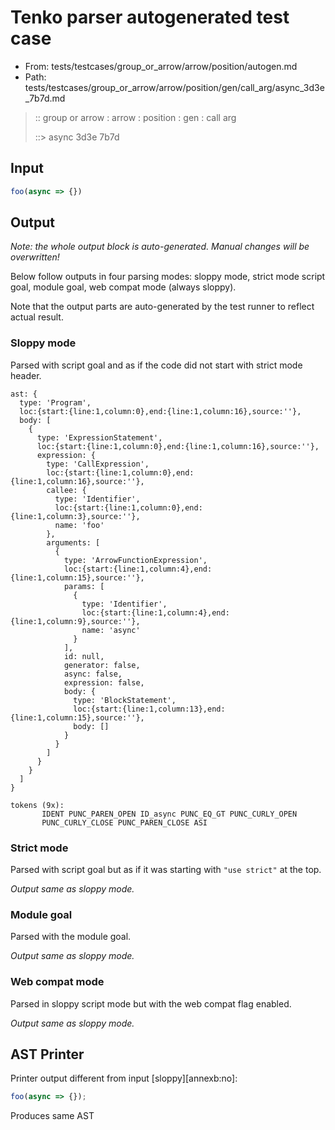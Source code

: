 # Tenko parser autogenerated test case

- From: tests/testcases/group_or_arrow/arrow/position/autogen.md
- Path: tests/testcases/group_or_arrow/arrow/position/gen/call_arg/async_3d3e_7b7d.md

> :: group or arrow : arrow : position : gen : call arg
>
> ::> async 3d3e 7b7d

## Input


`````js
foo(async => {})
`````

## Output

_Note: the whole output block is auto-generated. Manual changes will be overwritten!_

Below follow outputs in four parsing modes: sloppy mode, strict mode script goal, module goal, web compat mode (always sloppy).

Note that the output parts are auto-generated by the test runner to reflect actual result.

### Sloppy mode

Parsed with script goal and as if the code did not start with strict mode header.

`````
ast: {
  type: 'Program',
  loc:{start:{line:1,column:0},end:{line:1,column:16},source:''},
  body: [
    {
      type: 'ExpressionStatement',
      loc:{start:{line:1,column:0},end:{line:1,column:16},source:''},
      expression: {
        type: 'CallExpression',
        loc:{start:{line:1,column:0},end:{line:1,column:16},source:''},
        callee: {
          type: 'Identifier',
          loc:{start:{line:1,column:0},end:{line:1,column:3},source:''},
          name: 'foo'
        },
        arguments: [
          {
            type: 'ArrowFunctionExpression',
            loc:{start:{line:1,column:4},end:{line:1,column:15},source:''},
            params: [
              {
                type: 'Identifier',
                loc:{start:{line:1,column:4},end:{line:1,column:9},source:''},
                name: 'async'
              }
            ],
            id: null,
            generator: false,
            async: false,
            expression: false,
            body: {
              type: 'BlockStatement',
              loc:{start:{line:1,column:13},end:{line:1,column:15},source:''},
              body: []
            }
          }
        ]
      }
    }
  ]
}

tokens (9x):
       IDENT PUNC_PAREN_OPEN ID_async PUNC_EQ_GT PUNC_CURLY_OPEN
       PUNC_CURLY_CLOSE PUNC_PAREN_CLOSE ASI
`````

### Strict mode

Parsed with script goal but as if it was starting with `"use strict"` at the top.

_Output same as sloppy mode._

### Module goal

Parsed with the module goal.

_Output same as sloppy mode._

### Web compat mode

Parsed in sloppy script mode but with the web compat flag enabled.

_Output same as sloppy mode._

## AST Printer

Printer output different from input [sloppy][annexb:no]:

````js
foo(async => {});
````

Produces same AST

